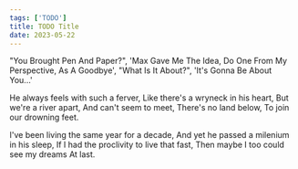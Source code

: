 ```yaml
---
tags: ['TODO']
title: TODO Title
date: 2023-05-22
---
```


"You Brought Pen And Paper?",
'Max Gave Me The Idea, Do One From My Perspective, As A Goodbye',
"What Is It About?",
'It's Gonna Be About You...'

He always feels with such a ferver,
Like there's a wryneck in his heart,
But we're a river apart,
And can't seem to meet,
There's no land below,
To join our drowning feet.

I've been living the same year for a decade,
And yet he passed a milenium in his sleep,
If I had the proclivity to live that fast,
Then maybe I too could see my dreams
At last.

